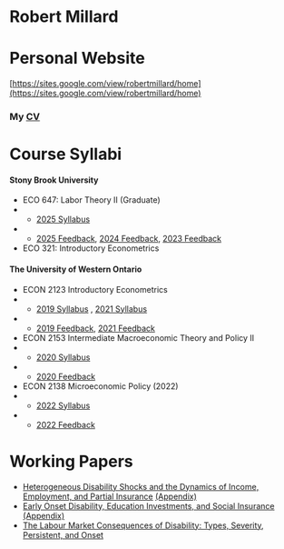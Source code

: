 # Robert Millard

# Personal Website
[https://sites.google.com/view/robertmillard/home](https://sites.google.com/view/robertmillard/home)

### My  [CV](CV_Millard.pdf)


# Course Syllabi 

#### Stony Brook University
- ECO 647: Labor Theory II (Graduate)
- - [2025 Syllabus](ECO641_syllabus_2025.pdf)
- - [2025 Feedback](ECO647_2025.pdf), [2024 Feedback](ECO647_2024.pdf), [2023 Feedback](ECO647_2023.pdf)
- ECO 321: Introductory Econometrics  

#### The University of Western Ontario
- ECON 2123 Introductory Econometrics
- - [2019 Syllabus](2123B001COMay19.pdf) , [2021 Syllabus](2123A650COMay21.pdf)
- - [2019 Feedback](SQCTFeedback2123B2019.pdf), [2021 Feedback](SQCTFeedback2123A2021.pdf)
- ECON 2153 Intermediate Macroeconomic Theory and Policy II 
- - [2020 Syllabus](2153B001COMay20.pdf)
- - [2020 Feedback](SQCTFeedback2153B2020.pdf)
- ECON 2138 Microeconomic Policy (2022)
- - [2022 Syllabus](2138G001Jan22.pdf)
- - [2022 Feedback](SQCTFeedback2138G2022.pdf)
 

# Working Papers

- [Heterogeneous Disability Shocks and the Dynamics of Income, Employment, and Partial Insurance](Millard_earn_dynamics_WP.pdf) [(Appendix)](Millard_earn_dynamics_WP_appendix.pdf)
- [Early Onset Disability, Education Investments, and Social Insurance](Millard_JMP.pdf) [(Appendix)](JMP_appendix.pdf)
- [The Labour Market Consequences of Disability: Types, Severity, Persistent, and Onset](Chapter_1.pdf)

